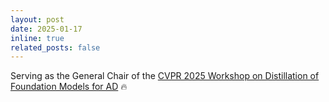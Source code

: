 ```yaml
---
layout: post
date: 2025-01-17
inline: true
related_posts: false
---
```


Serving as the General Chair of the <a href="https://wdfm-ad.github.io/">CVPR 2025 Workshop on Distillation of Foundation Models for AD</a> 🔥